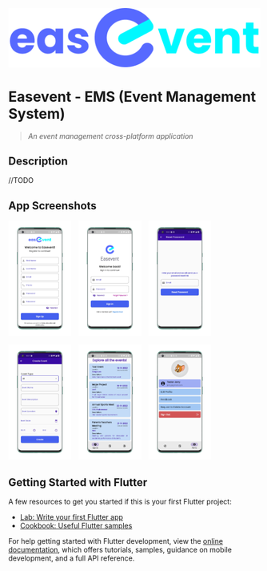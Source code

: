 ![Logo](https://github.com/smrutiranjan7274/easevent/blob/bf9a7951f0d99058711db33ed74898c95ae7d1ab/assets/logo/name_logo.png)
# Easevent - EMS (Event Management System)

> _An event management cross-platform application_

## Description
//TODO

## App Screenshots
<!-- ![Welcome Screen]() -->

<img src="https://github.com/smrutiranjan7274/easevent/blob/main/Screenshots/register.PNG" width="25%">&ensp;&ensp;<img src="https://github.com/smrutiranjan7274/easevent/blob/main/Screenshots/login.PNG" width="25%">&ensp;&ensp;<img src="https://github.com/smrutiranjan7274/easevent/blob/main/Screenshots/reset_pwd.PNG" width="25%">

<img src="https://github.com/smrutiranjan7274/easevent/blob/main/Screenshots/event_creation.PNG" width="25%">&ensp;&ensp;<img src="https://github.com/smrutiranjan7274/easevent/blob/main/Screenshots/explore.PNG" width="25%">&ensp;&ensp;<img src="https://github.com/smrutiranjan7274/easevent/blob/main/Screenshots/profile.PNG" width="25%">

## Getting Started with Flutter

A few resources to get you started if this is your first Flutter project:

- [Lab: Write your first Flutter app](https://docs.flutter.dev/get-started/codelab)
- [Cookbook: Useful Flutter samples](https://docs.flutter.dev/cookbook)

For help getting started with Flutter development, view the
[online documentation](https://docs.flutter.dev/), which offers tutorials,
samples, guidance on mobile development, and a full API reference.
